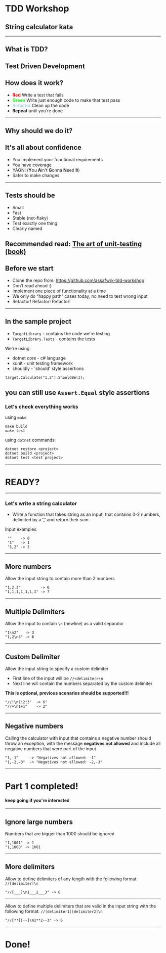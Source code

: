 # TDD Workshop
## String calculator kata
---
## What is TDD?
**T**est **D**riven **D**evelopment
---
## How does it work?
* <span style="color:red">**Red**</span> Write a test that fails
* <span style="color:lime">**Green**</span> Write just enough code to make that test pass
* <span style="color:lightblue">**Refactor**</span> Clean up the code
* **Repeat** until you're done
---
## Why should we do it?
It's all about **confidence**
---
* You implement your functional requirements
* You have coverage
* YAGNI (**Y**ou **A**in't **G**onna **N**eed **I**t)
* Safer to make changes
---
## Tests should be
* Small
* Fast
* Stable (not-flaky)
* Test exactly one thing
* Clearly named

Recommended read: [The art of unit-testing (book)](http://artofunittesting.com/)
---
## Before we start
* Clone the repo from: https://github.com/assafw/k-tdd-workshop
* Don’t read ahead :)
* Implement one piece of functionality at a time
* We only do “happy path” cases today, no need to test wrong input
* Refactor! Refactor! Refactor!
---
## In the sample project
* `TargetLibrary` - contains the code we're testing
* `TargetLibrary.Tests` - contains the tests

We're using:
* dotnet core - c# language
* xunit - unit testing framework
* shouldly - 'should' style assertions

```
target.Calculate("1,2").ShouldBe(3);
```

you can still use `Assert.Equal` style assertions
---
### Let's check everything works
using `make`:
```
make build
make test
```

using `dotnet` commands:
```
dotnet restore <project>
dotnet build <project>
dotnet test <test project>
```
---
# READY?
---
### Let's write a string calculator
* Write a function that takes string as an input, that contains 0-2 numbers, delimited by a **','** and return their sum

Input examples:

```
 ""    -> 0
 "1"   -> 1
 "1,2" -> 3
```
---
## More numbers
Allow the input string to contain more than 2 numbers

```
"1,2,3"         -> 6
"1,1,1,1,1,1,1" -> 7
```
---
## Multiple Delimiters
Allow the input to contain `\n` (newline) as a valid separator

```
"1\n2"   -> 3
"1,2\n3" -> 6
```
---
## Custom Delimiter
Allow the input string to specify a custom delimiter
* First line of the input will be `//<delimiter>\n`
* Next line will contain the numbers separated by the custom delimiter

**This is optional, previous scenarios should be supported!!!**

```
"//!\n1!2!3"  -> 6"
"//+\n1+1"    -> 2"
```
---
## Negative numbers
Calling the calculator with input that contains a negative number should throw an exception, with the message **negatives not allowed** and include all negative numbers that were part of the input

```
"1,-1"     -> "Negatives not allowed: -1"
"1,-2,-3"  -> "Negatives not allowed: -2,-3"
```
---
# Part 1 completed!
#### keep going if you're interested
---
## Ignore large numbers
Numbers that are bigger than 1000 should be ignored

```
"1,1001" -> 1
"1,1000" -> 1001
```
---
## More delimiters
Allow to define delimiters of any length with the following format: `//[delimiter]\n`

```
"//[___]\n1___2___3" -> 6
```
---
Allow to define multiple delimiters that are valid in the input string with the following format: `//[delimiter1][delimiter2]\n`

```
"//[**][--]\n1**2--3" -> 6
```
---
# Done!